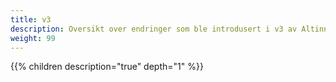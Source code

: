 ```yaml
---
title: v3
description: Oversikt over endringer som ble introdusert i v3 av Altinn.App.* pakkene.
weight: 99
---
```


{{% children description="true" depth="1" %}}